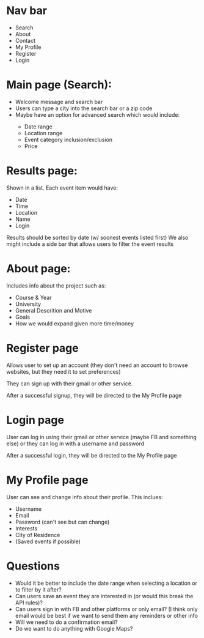 
# Nav bar
<ul>
  <li>Search</li>
  <li>About</li>
  <li>Contact</li>
  <li>My Profile</li>
  <li>Register</li>
  <li>Login</li>
  </ul>


# Main page (Search):
<ul>
  <li>Welcome message and search bar</li>
  <li>Users can type a city into the search bar or a zip code</li>
  <li>Maybe have an option for advanced search which would include:</li>
  <ul>
    <li> Date range </li>
    <li> Location range </li>
    <li> Event category inclusion/exclusion </li>
    <li> Price </li>
  </ul>

  </ul>

# Results page:
Shown in a list. Each event item would have:
<ul>
  <li>Date</li>
  <li>Time</li>
  <li>Location</li>
  <li>Name</li>
  <li>Login</li>
  </ul>
  
Results should be sorted by date (w/ soonest events listed first)
We also might include a side bar that allows users to filter the event results


# About page:
Includes info about the project such as:

<ul>
  <li>Course & Year</li>
  <li>University</li>
  <li>General Descrition and Motive</li>
  <li>Goals</li>
  <li>How we would expand given more time/money</li>
  </ul>
  
 # Register page
 Allows user to set up an account (they don't need an account to browse websites, but they need it to set preferences)
 
 They can sign up with their gmail or other service.
 
 After a successful signup, they will be directed to the My Profile page
  
 # Login page
 User can log in using their gmail or other service (maybe FB and something else) or
 they can log in with a username and password
 
 After a successful login, they will be directed to the My Profile page
 
 # My Profile page
 User can see and change info about their profile. This inclues:
 <ul>
  <li>Username</li>
  <li>Email</li>
  <li>Password (can't see but can change)</li>
  <li>Interests</li>
  <li>City of Residence</li>
  <li>(Saved events if possible)</li>
  </ul>


# Questions

<ul>
  <li>Would it be better to include the date range when selecting a location or to filter by it after?</li>
  <li>Can users save an event they are interested in (or would this break the API rules)?</li>
  <li>Can users sign in with FB and other platforms or only email? (I think only email would be best if 
    we want to send them any reminders or other info</li>
  <li>Will we need to do a confirmation email?</li>
  <li>Do we want to do anything with Google Maps?</li>
  </ul>





